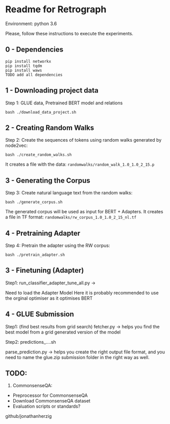 # Readme for Retrograph

Environment: python 3.6

Please, follow these instructions to execute the experiments.

## 0 - Dependencies
```
pip install networkx
pip install tqdm
pip install waws
TODO add all dependencies
```

## 1 - Downloading project data
Step 1: GLUE data, Pretrained BERT model and relations
```
bash ./download_data_project.sh 
```

## 2 - Creating Random Walks

Step 2: Create the sequences of tokens using random walks generated by node2vec:
```
bash ./create_random_walks.sh 
```
It creates a file with the data: `randomwalks/random_walk_1.0_1.0_2_15.p`


## 3 - Generating the Corpus
Step 3: Create natural language text from the random walks:
```
bash ./generate_corpus.sh 
```
The generated corpus will be used as input for BERT + Adapters. It creates a file in TF format: `randomwalks/rw_corpus_1.0_1.0_2_15_nl.tf`


## 4 - Pretraining Adapter

Step 4: Pretrain the adapter using the RW corpus:
```
bash ./pretrain_adapter.sh 
```


## 3 - Finetuning (Adapter)

Step1:
run_classifier_adapter_tune_all.py ->

<!-- Comment -->
Need to load the Adapter Model
Here it is probably recommended to use the orginal optimiser as it optimises BERT


## 4 - GLUE Submission

Step1: (find best results from grid search)
fetcher.py -> helps you find the best model from a grid generated version of the model

Step2:
predictions_....sh

parse_prediction.py -> helps you create the right output file format, and you need to name the glue.zip submission folder in the right way as well.


## TODO:
1. CommonsenseQA:
- Preprocessor for CommonsenseQA
- Download CommonsenseQA dataset
- Evaluation scripts or standards?

github/jonathanherzig



<!-- EOF -->
